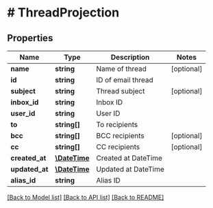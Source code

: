 # # ThreadProjection

## Properties

Name | Type | Description | Notes
------------ | ------------- | ------------- | -------------
**name** | **string** | Name of thread | [optional]
**id** | **string** | ID of email thread |
**subject** | **string** | Thread subject | [optional]
**inbox_id** | **string** | Inbox ID |
**user_id** | **string** | User ID |
**to** | **string[]** | To recipients |
**bcc** | **string[]** | BCC recipients | [optional]
**cc** | **string[]** | CC recipients | [optional]
**created_at** | [**\DateTime**](\DateTime) | Created at DateTime |
**updated_at** | [**\DateTime**](\DateTime) | Updated at DateTime |
**alias_id** | **string** | Alias ID |

[[Back to Model list]](../../README#models) [[Back to API list]](../../README#endpoints) [[Back to README]](../../README)
